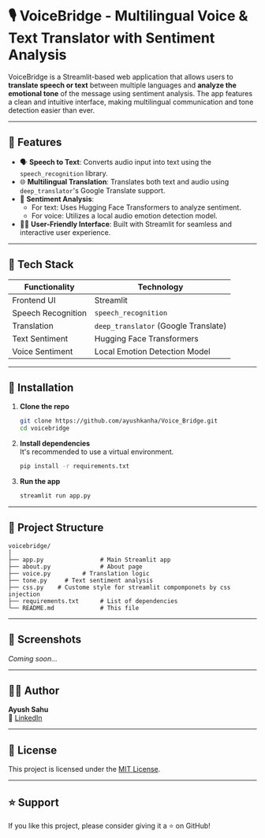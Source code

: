  # 🎙️ VoiceBridge - Multilingual Voice & Text Translator with Sentiment Analysis

VoiceBridge is a Streamlit-based web application that allows users to **translate speech or text** between multiple languages and **analyze the emotional tone** of the message using sentiment analysis. The app features a clean and intuitive interface, making multilingual communication and tone detection easier than ever.

---

## 🚀 Features

- 🗣️ **Speech to Text**: Converts audio input into text using the `speech_recognition` library.
- 🌐 **Multilingual Translation**: Translates both text and audio using `deep_translator`'s Google Translate support.
- 💬 **Sentiment Analysis**:
  - For text: Uses Hugging Face Transformers to analyze sentiment.
  - For voice: Utilizes a local audio emotion detection model.
- 🧑‍💻 **User-Friendly Interface**: Built with Streamlit for seamless and interactive user experience.

---

## 🧠 Tech Stack

| Functionality        | Technology |
|----------------------|------------|
| Frontend UI          | Streamlit  |
| Speech Recognition   | `speech_recognition` |
| Translation          | `deep_translator` (Google Translate) |
| Text Sentiment       | Hugging Face Transformers |
| Voice Sentiment      | Local Emotion Detection Model |

---

## 🔧 Installation

1. **Clone the repo**  
   ```bash
   git clone https://github.com/ayushkanha/Voice_Bridge.git
   cd voicebridge
   ```

2. **Install dependencies**  
   It's recommended to use a virtual environment.

   ```bash
   pip install -r requirements.txt
   ```

3. **Run the app**  
   ```bash
   streamlit run app.py
   ```

---

## 📁 Project Structure

```
voicebridge/
│
├── app.py                # Main Streamlit app
├── about.py              # About page
├── voice.py         # Translation logic
├── tone.py     # Text sentiment analysis
├── css.py    # Custome style for streamlit compomponets by css injection
├── requirements.txt      # List of dependencies
└── README.md             # This file
```

---

## 📸 Screenshots

*Coming soon...*

---

## 👨‍💻 Author

**Ayush Sahu**  
🔗 [LinkedIn](linkedin.com/in/ayush-kumar-sahu-299b8b23b)  


---

## 📄 License

This project is licensed under the [MIT License](LICENSE).

---

## ⭐️ Support

If you like this project, please consider giving it a ⭐️ on GitHub!
